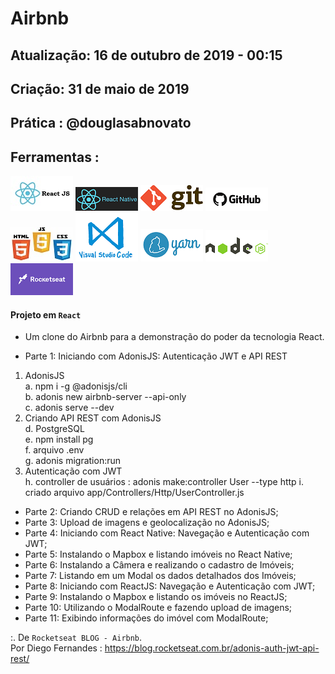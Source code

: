 # Airbnb

## Atualização: 16 de outubro de 2019 - 00:15
## Criação: 31 de maio de 2019
## Prática : @douglasabnovato

## Ferramentas : 

![ReactJS](/images/logo-reactjs.jpg)
![React Native](/images/logo-react-native.png)
![Git](/images/logo-git.png)
![Github](/images/logo-github.png)
![HTML/CSS/Javascript](/images/logo-html-css-js.jpeg)
![VSCode](/images/logo-VSCode.png)
![Yarn](/images/logo-yarn.png)
![Nodejs](/images/nodejs.png)
![Rocketseat](/images/logo-rocketseat.png)

#### Projeto em `React`
- Um clone do Airbnb para a demonstração do poder da tecnologia React.

- Parte 1: Iniciando com AdonisJS: Autenticação JWT e API REST
1. AdonisJS<br/> 
a. npm i -g @adonisjs/cli<br/> 
b. adonis new airbnb-server --api-only<br/> 
c. adonis serve --dev<br/> 
2. Criando API REST com AdonisJS<br/> 
d. PostgreSQL<br/> 
e. npm install pg<br/> 
f. arquivo .env<br/> 
g. adonis migration:run<br/> 
3. Autenticação com JWT<br/> 
h. controller de usuários : adonis make:controller User --type http
i. criado arquivo app/Controllers/Http/UserController.js

- Parte 2: Criando CRUD e relações em API REST no AdonisJS;
- Parte 3: Upload de imagens e geolocalização no AdonisJS;
- Parte 4: Iniciando com React Native: Navegação e Autenticação com JWT;
- Parte 5: Instalando o Mapbox e listando imóveis no React Native;
- Parte 6: Instalando a Câmera e realizando o cadastro de Imóveis;
- Parte 7: Listando em um Modal os dados detalhados dos Imóveis;
- Parte 8: Iniciando com ReactJS: Navegação e Autenticação com JWT;
- Parte 9: Instalando o Mapbox e listando os imóveis no ReactJS;
- Parte 10: Utilizando o ModalRoute e fazendo upload de imagens;
- Parte 11: Exibindo informações do imóvel com ModalRoute;

:. De `Rocketseat BLOG - Airbnb`.<br/> 
Por Diego Fernandes : https://blog.rocketseat.com.br/adonis-auth-jwt-api-rest/